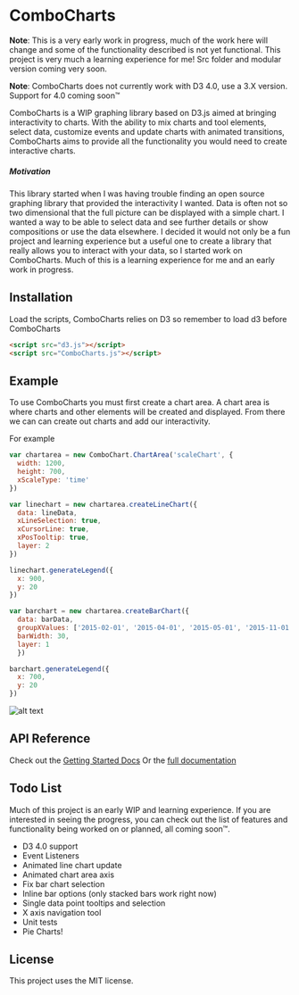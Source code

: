 # ComboCharts

**Note**: This is a very early work in progress, much of the work here will change and some of the functionality described is not yet functional. This project is very much a learning experience for me! Src folder and modular version coming very soon.

**Note**: ComboCharts does not currently work with D3 4.0, use a 3.X version. Support for 4.0 coming soon™

ComboCharts is a WIP graphing library based on D3.js aimed at bringing interactivity to charts. With the ability to mix charts and tool elements, select data, customize events and update charts with animated transitions, ComboCharts aims to provide all the functionality you would need to create interactive charts.

##### Motivation
This library started when I was having trouble finding an open source graphing library that provided the interactivity I wanted. 
Data is often not so two dimensional that the full picture can be displayed with a simple chart. 
I wanted a way to be able to select data and see further details or show compositions or use the data elsewhere. 
I decided it would not only be a fun project and learning experience but a useful one to create a library that really allows you 
to interact with your data, so I started work on ComboCharts. Much of this is a learning experience for me and an early work in progress.

## Installation

Load the scripts, ComboCharts relies on D3 so remember to load d3 before ComboCharts

```html
<script src="d3.js"></script>
<script src="ComboCharts.js"></script>
```

## Example

To use ComboCharts you must first create a chart area. A chart area is where charts and other elements will be created and displayed. From there we can can create out charts and add our interactivity. 

For example

```javascript
var chartarea = new ComboChart.ChartArea('scaleChart', {
  width: 1200,
  height: 700,
  xScaleType: 'time'
})

var linechart = new chartarea.createLineChart({
  data: lineData,
  xLineSelection: true,
  xCursorLine: true,
  xPosTooltip: true,
  layer: 2
})

linechart.generateLegend({
  x: 900,
  y: 20
})

var barchart = new chartarea.createBarChart({
  data: barData,
  groupXValues: ['2015-02-01', '2015-04-01', '2015-05-01', '2015-11-01'],
  barWidth: 30,
  layer: 1
  })

barchart.generateLegend({
  x: 700,
  y: 20
})
```

![alt text](http://i.imgur.com/Xbj1sZj.jpg "Example Chart")

## API Reference
Check out the [Getting Started Docs](https://github.com/MDeadman/ComboCharts/blob/master/docs/00-GettingStarted.md)
Or the [full documentation](https://github.com/MDeadman/ComboCharts/tree/master/docs)

## Todo List 
Much of this project is an early WIP and learning experience.
If you are interested in seeing the progress, 
you can check out the list of features and functionality being worked on or planned, all coming soon™.

* D3 4.0 support
* Event Listeners
* Animated line chart update  
* Animated chart area axis 
* Fix bar chart selection
* Inline bar options (only stacked bars work right now)
* Single data point tooltips and selection
* X axis navigation tool
* Unit tests
* Pie Charts!

## License
This project uses the MIT license.
